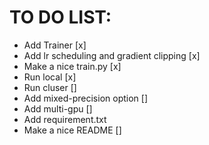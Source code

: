 # TO DO LIST:

- Add Trainer [x]
- Add lr scheduling and gradient clipping [x]
- Make a nice train.py [x]
- Run local [x]
- Run cluser []
- Add mixed-precision option []
- Add multi-gpu []
- Add requirement.txt
- Make a nice README []